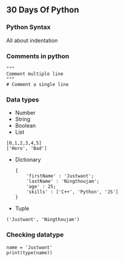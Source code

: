 ## 30 Days Of Python

### Python Syntax

All about indentation

### Comments in python

```
"""
Comment multiple line
"""
# Comment a single line
```

### Data types

- Number
- String
- Boolean
- List
```
[0,1,2,3,4,5]
['Hero', 'Bad']
```
- Dictionary
  ```
  {
      'firstName' : 'Justwant';
      'lastName' : 'Ningthoujam';
      'age' : 25;
      'skills' : ['C++', 'Python', 'JS']
  }
  ```
- Tuple
```
('Justwant', 'Ningthoujam')
```

### Checking datatype
```
name = 'Justwant'
print(type(name))
```
